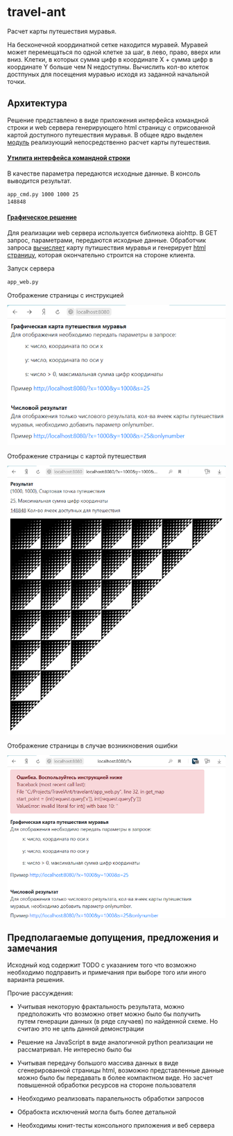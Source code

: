 # travel-ant
Расчет карты путешествия муравья.

На бесконечной координатной сетке находится муравей. Муравей может перемещаться по одной клетке за шаг, в лево, право, 
вверх или вниз.
Клетки, в которых сумма цифр в координате X + сумма цифр в координате Y больше чем N недоступны.
Вычислить кол-во клеток достпуных для посещения муравью исходя из заданной начальной точки.

## Архитектура
Решение представлено в виде приложения интерфейса командной строки и web сервера генерирующего html страницу с 
отрисованной картой доступного путешествия муравья. 
В общее ядро выделен [модуль](travelant/travel.py) реализующий непосредственно расчет карты путешествия.  

#### [Утилита интерфейса командной строки](travelant/app_cmd.py)
 
В качестве параметра передаются исходные данные. В консоль выводится результат. 
```sh
app_cmd.py 1000 1000 25
148848
```

#### [Графическое решение](travelant/app_web.py)

Для реализации web сервера используется библиотека aiohttp.
В GET запрос, параметрами, передаются исходные данные. Обработчик запроса [вычисляет](travelant/travel.py) 
карту путишествия муравья и генерирует [html страницу](travelant/app_web_templates/map.jinja2), которая окончательно 
строится на стороне клиента.  
   
Запуск сервера
```sh
app_web.py
```

Отображение страницы с инструкцией

![](docs/app_web_templates_help.png)

Отображение страницы с картой путешествия

![](docs/app_web_templates_map.png)

Отображение страницы в случае возникновения ошибки

![](docs/app_web_templates_error.png)


## Предполагаемые допущения, предложения и замечания

Исходный код содержит TODO с указанием того что возможно необходимо подправить и примечания при выборе того или иного 
варианта решения.  

Прочие рассуждения:

* Учитывая некоторую фрактальность результата, можно предположить что возможно ответ можно было бы получить  
путем генерации данных (в ряде случаев) по найденной схеме. Но считаю это не цель данной демонстрации     

* Решение на JavaScript в виде аналогичной python реализации не рассматривал. Не интересно было бы

* Учитывая передачу большого массива данных в виде сгенерированной страницы html, возможно представленные 
данные можно было бы передавать в более компактном виде. Но засчет повышенной обработки ресурсов на стороне пользователя 

* Необходимо реализовать паралельность обработки запросов

* Обрабокта исключений могла быть более детальной

* Необходимы юнит-тесты консольного приложения и веб сервера
